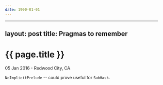 ```yaml
---
date: 1900-01-01
---
```



---
layout: post
title: Pragmas to remember
---

{{ page.title }}
================

<p class="meta">05 Jan 2016 - Redwood City, CA</p>

`NoImplicitPrelude` -- could prove useful for `SubHask`.

